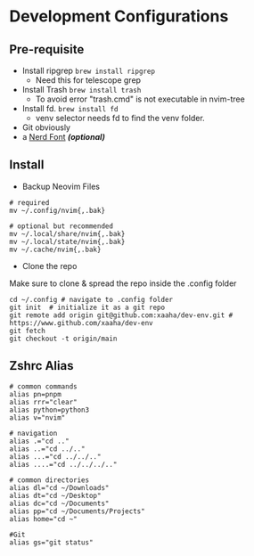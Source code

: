 # Development Configurations

## Pre-requisite

- Install ripgrep `brew install ripgrep`
  - Need this for telescope grep
- Install Trash `brew install trash`
  - To avoid error "trash.cmd" is not executable in nvim-tree
- Install fd. `brew install fd`
  - venv selector needs fd to find the venv folder.
- Git obviously
- a [Nerd Font](https://www.nerdfonts.com/) **_(optional)_**

## Install

- Backup Neovim Files

```shell
# required
mv ~/.config/nvim{,.bak}

# optional but recommended
mv ~/.local/share/nvim{,.bak}
mv ~/.local/state/nvim{,.bak}
mv ~/.cache/nvim{,.bak}
```

- Clone the repo

Make sure to clone & spread the repo inside the .config folder

```shell
cd ~/.config # navigate to .config folder
git init  # initialize it as a git repo
git remote add origin git@github.com:xaaha/dev-env.git #  https://www.github.com/xaaha/dev-env
git fetch
git checkout -t origin/main
```

## Zshrc Alias

```.zshrc
# common commands
alias pn=pnpm
alias rrr="clear"
alias python=python3
alias v="nvim"

# navigation
alias .="cd .."
alias ..="cd ../.."
alias ...="cd ../../.."
alias ....="cd ../../../.."

# common directories
alias dl="cd ~/Downloads"
alias dt="cd ~/Desktop"
alias dc="cd ~/Documents"
alias pp="cd ~/Documents/Projects"
alias home="cd ~"

#Git
alias gs="git status"
```
